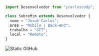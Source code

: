 ```js
import Desenvolvedor from "jcarloscody";

class SobreMim extends Desenvolvedor {
  nome = "Josué Carlos";
  area = "Mobile | Back-end";
  trabalho = "GFT";
  local = "Remoto";
}
```

<img src="https://img.shields.io/static/v1?label=Overview&message=Josué Carlos&color=f8efd4&style=for-the-badge&logo=GitHub" alt="Static GitHub">

